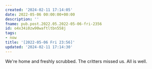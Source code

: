 ```yaml
---
created: '2024-02-11 17:14:05'
date: 2022-05-06 00:00:00+00:00
description: ''
fname: pub.post.2022.05.2022-05-06-fri-2356
id: o4x34i0zw90waftltbn558j
tags:
- now
title: '[2022-05-06 Fri 23:56]'
updated: '2024-02-11 17:14:30'
---
```


We're home and freshly scrubbed. The critters missed us. All is well.